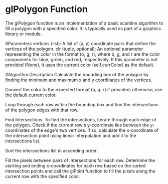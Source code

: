 # glPolygon Function
The glPolygon function is an implementation of a basic scanline algorithm to fill a polygon with a specified color. 
It is typically used as part of a graphics library or module.


#Parameters
vertices (list): A list of (x, y) coordinate pairs that define the vertices of the polygon.
clr (tuple, optional): An optional parameter representing the color in the format (b, g, r), where b, g, and r are the color components for blue, green, and red, respectively. If this parameter is not provided (None), it uses the current color (self.currColor) as the default.

#Algorithm Description
Calculate the bounding box of the polygon by finding the minimum and maximum x and y coordinates of the vertices.

Convert the color to the expected format (b, g, r) if provided; otherwise, use the default current color.

Loop through each row within the bounding box and find the intersections of the polygon edges with that row.

Find Intersections: To find the intersections, iterate through each edge of the polygon. Check if the current row's y-coordinate lies between the y-coordinates of the edge's two vertices. If so, calculate the x-coordinate of the intersection point using linear interpolation and add it to the intersections list.

Sort the intersections list in ascending order.

Fill the pixels between pairs of intersections for each row. Determine the starting and ending x-coordinates for each row based on the sorted intersection points and call the glPoint function to fill the pixels along the current row with the specified color.
